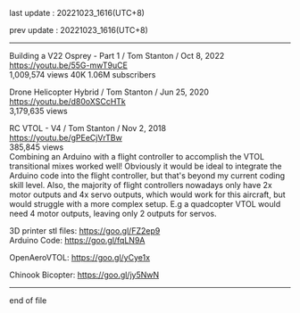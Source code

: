last update : 20221023_1616(UTC+8)   
  
prev update : 20221023_1616(UTC+8)  
  
---------------------------------------------  
     
Building a V22 Osprey - Part 1 / Tom Stanton / Oct 8, 2022  
https://youtu.be/55G-mwT9uCE  
1,009,574 views		40K		1.06M subscribers  
  
Drone Helicopter Hybrid / Tom Stanton / Jun 25, 2020  
https://youtu.be/d80oXSCcHTk  
3,179,635 views  
  
RC VTOL - V4 / Tom Stanton / Nov 2, 2018  
https://youtu.be/gPEeCjVrTBw  
385,845 views  
Combining an Arduino with a flight controller to accomplish the VTOL transitional mixes worked well! Obviously it would be ideal to integrate the Arduino code into the flight controller, but that's beyond my current coding skill level. Also, the majority of flight controllers nowadays only have 2x motor outputs and 4x servo outputs, which would work for this aircraft, but would struggle with a more complex setup. E.g a quadcopter VTOL would need 4 motor outputs, leaving only 2 outputs for servos.  
  
3D printer stl files: https://goo.gl/FZ2ep9  
Arduino Code: https://goo.gl/fqLN9A  
  
OpenAeroVTOL: https://goo.gl/yCye1x  
  
Chinook Bicopter: https://goo.gl/jy5NwN  
  
  


    
---------------------------------------------  
end of file
